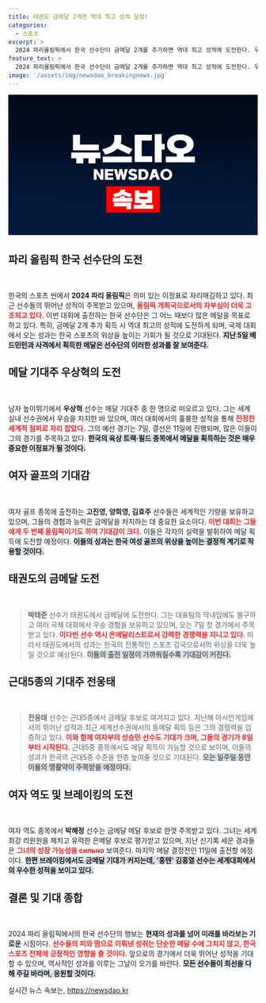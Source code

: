 ```yaml
---
title: 태권도 금메달 2개면 역대 최고 성적 달성!
categories:
  - 스포츠
excerpt: >
  2024 파리올림픽에서 한국 선수단이 금메달 2개를 추가하면 역대 최고 성적에 도전한다. 우상혁을 비롯한 메달 후보들의 활약이 기대되며, 기록 경신이 가능한 순간이 다가오고 있다. 자세한 내용은 클릭!
feature_text: >
  2024 파리올림픽에서 한국 선수단이 금메달 2개를 추가하면 역대 최고 성적에 도전한다. 우상혁을 비롯한 메달 후보들의 활약이 기대되며, 기록 경신이 가능한 순간이 다가오고 있다. 자세한 내용은 클릭!
image: '/assets/img/newsdao_breakingnews.jpg'
---
```


<p><img src="/assets/img/newsdao_breakingnews.jpg" alt="koreaapp 속보" /></p>

<h2>파리 올림픽 한국 선수단의 도전</h2>

<p data-ke-size="size16">&nbsp;</p>

<p>한국의 스포츠 씬에서 <b>2024 파리 올림픽</b>은 의미 있는 이정표로 자리매김하고 있다. 최근 선수들의 뛰어난 성적이 주목받고 있으며, <b><span style="color: #ee2323;">올림픽 개최국으로서의 자부심이 더욱 고조되고 있다.</span></b> 이번 대회에 출전하는 한국 선수단은 그 어느 때보다 많은 메달을 목표로 하고 있다. 특히, 금메달 2개 추가 획득 시 역대 최고의 성적에 도전하게 되며, 국제 대회에서 오는 성과는 한국 스포츠의 위상을 높이는 기회가 될 것으로 기대된다. <b><span style="background-color: #21538527;">지난 5일 배드민턴과 사격에서 획득한 메달은 선수단의 이러한 성과를 잘 보여준다.</span></b> </p>

<h2>메달 기대주 우상혁의 도전</h2>

<p data-ke-size="size16">&nbsp;</p>

<p>남자 높이뛰기에서 <b>우상혁</b> 선수는 메달 기대주 중 한 명으로 떠오르고 있다. 그는 세계 실내 선수권에서 우승을 차지한 바 있으며, 여러 대회에서의 훌륭한 성적을 통해 <b><span style="color: #ee2323;">진정한 세계적 점퍼로 자리 잡았다.</span></b> 그의 예선 경기는 7일, 결선은 11일에 진행되며, 많은 이들이 그의 경기를 주목하고 있다. <b><span style="background-color: #21538527;">한국의 육상 트랙·필드 종목에서 메달을 획득하는 것은 매우 중요한 이정표가 될 것이다.</span></b> </p>

<h2>여자 골프의 기대감</h2>

<p data-ke-size="size16">&nbsp;</p>

<p>여자 골프 종목에 출전하는 <b>고진영, 양희영, 김효주</b> 선수들은 세계적인 기량을 보유하고 있으며, 그들의 경험과 능력은 금메달을 차지하는 데 중요한 요소이다. <b><span style="color: #ee2323;">이번 대회는 그들에게 두 번째 올림픽이기도 하여 기대감이 크다.</span></b> 이들은 각자의 실력을 발휘하여 메달 획득에 도전할 예정이다. <b><span style="background-color: #21538527;">이들의 성과는 한국 여성 골프의 위상을 높이는 결정적 계기로 작용할 것이다.</span></b></p>

<h2>태권도의 금메달 도전</h2>

<p data-ke-size="size16">&nbsp;</p>

<blockquote>
<b>박태준</b> 선수가 태권도에서 금메달에 도전한다. 그는 대표팀의 막내임에도 불구하고 여러 국제 대회에서 우승 경험을 보유하고 있으며, 오는 7일 첫 경기에서 주목받고 있다. <b><span style="color: #ee2323;">이다빈 선수 역시 은메달리스트로서 강력한 경쟁력을 지니고 있다.</span></b> 따라서 태권도에서의 성과는 한국의 전통적인 스포츠 강국으로서의 위상을 더욱 높일 것으로 예상된다. <b><span style="background-color: #21538527;">이들의 출전 일정이 가까워질수록 기대감이 커진다.</span></b>
</blockquote>

<h2>근대5종의 기대주 전웅태</h2>

<p data-ke-size="size16">&nbsp;</p>

<blockquote>
<b>전웅태</b> 선수는 근대5종에서 금메달 후보로 여겨지고 있다. 지난해 아시안게임에서의 뛰어난 성적과 최근 세계선수권에서의 동메달 획득 등은 그의 경쟁력을 입증하고 있다. <b><span style="color: #ee2323;">이와 함께 여자부의 성승민 선수도 기대가 크며, 그들의 경기가 8일부터 시작된다.</span></b> 근대5종 종목에서도 메달 획득이 가능할 것으로 보이며, 이들의 성과가 한국의 근대5종 수준을 한층 높여줄 것으로 기대된다. <b><span style="background-color: #21538527;">오는 일주일 동안 이들의 맹활약이 주목받을 예정이다.</span></b>
</blockquote>

<h2>여자 역도 및 브레이킹의 도전</h2>

<p data-ke-size="size16">&nbsp;</p>

<p>여자 역도 종목에서 <b>박혜정</b> 선수는 금메달 메달 후보로 한껏 주목받고 있다. 그녀는 세계 최강 리원원을 제치고 유력한 은메달 후보로 평가받고 있으며, 지난 신기록 세운 경과들은 <b><span style="color: #ee2323;">그녀의 성장 가능성을 сильно</span></b> 보여준다. 마지막 메달 결정전인 11일에 출전할 예정이다. <b><span style="background-color: #21538527;">한편 브레이킹에서도 금메달 기대가 커지는데, '홍텐' 김홍열 선수는 세계대회에서의 우수한 성적을 보이고 있다.</span></b> </p>

<h2>결론 및 기대 종합</h2>

<p data-ke-size="size16">&nbsp;</p>

<p>2024 파리 올림픽에서의 한국 선수단의 행보는 <b>현재의 성과를 넘어 미래를 바라보는 기로운</b> 시점이다. <b><span style="color: #ee2323;">선수들의 피와 땀으로 이뤄낸 성취는 단순한 메달 수에 그치지 않고, 한국 스포츠 전체에 긍정적인 영향을 줄 것이다.</span></b> 앞으로의 경기에서 더욱 뛰어난 성적을 기대할 수 있으며, 역사적인 성과를 이루는 그날이 오기를 바란다. <b><span style="background-color: #21538527;">모든 선수들이 최선을 다해 주길 바라며, 응원할 것이다.</span></b></p>
실시간 뉴스 속보는, <a href="https://newsdao.kr" rel="dofollow">https://newsdao.kr</a>


